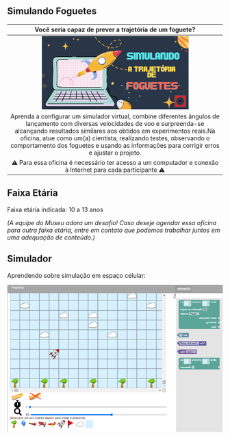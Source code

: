 ## Simulando Foguetes

|Você seria capaz de prever a trajetória de um foguete?|
|:------:|
|<img src="sifoguete.png" width="70%" height="70%">  |
|Aprenda a configurar um simulador virtual, combine diferentes ângulos de lançamento com diversas velocidades de voo e surpreenda-se alcançando resultados similares aos obtidos em experimentos reais.Na oficina, atue como um(a) cientista, realizando testes, observando o comportamento dos foguetes e usando as informações para corrigir erros e ajustar o projeto.
:warning: Para essa oficina é necessário ter acesso a um computador e conexão à Internet para cada participante :warning:|

## Faixa Etária

Faixa etária indicada: 10 a 13 anos

*(A equipe do Museu adora um desafio! Caso deseje agendar essa oficina para outra faixa etária, entre em contato que podemos trabalhar juntos em uma adequação de conteúdo.)*

## Simulador

Aprendendo sobre simulação em espaço celular:

[![imagem simulador](foguetesimula.png)](https://harena-incubator.github.io/harena-cases/cellular/rocket/harena/scripts/playground/editor.html?source=cell/rockets)

